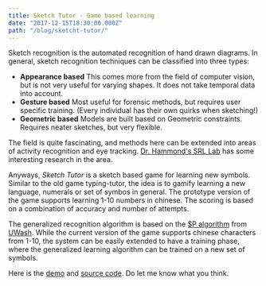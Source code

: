 ```yaml
---
title: Sketch Tutor - Game based learning
date: "2017-12-15T18:30:00.000Z"
path: "/blog/sketcht-tutor/"
---
```


Sketch recognition is the automated recognition of hand drawn diagrams. In general, sketch recognition techniques can be classified into three types:
- **Appearance based**
This comes more from the field of computer vision, but is not very useful for varying shapes. It does not take temporal data into account.
- **Gesture based** Most useful for forensic methods, but requires user specific training. (Every individual has their own quirks when sketching!)
- **Geometric based** Models are built based on Geometric constraints. Requires neater sketches, but very flexible.

The field is quite fascinating, and methods here can be extended into areas of activity recognition and eye tracking. [Dr. Hammond's SRL Lab](http://srl.tamu.edu) has some interesting research in the area.

Anyways, *Sketch Tutor* is a sketch based game for learning new symbols. Similar to the old game typing-tutor, the idea is to gamify learning a new language, numerals or set of symbos in general. The prototype version of the game supports learning 1-10 numbers in chinese. The scoring is based on a combination of accuracy and number of attempts.

The generalized recognition algorithm is based on the [$P algorithm](http://faculty.washington.edu/wobbrock/pubs/icmi-12.pdf) from [UWash](https://depts.washington.edu/madlab/proj/dollar/pdollar.html). While the current version of the game supports chinese characters from 1-10, the system can be easily extended to have a training phase, where the generalized learning algorithm can be trained on a new set of symbols.

Here is the [demo](https://subsid.github.io/sketch-tutor/) and [source code](https://github.com/subsid/sketch-tutor). Do let me know what you think.

